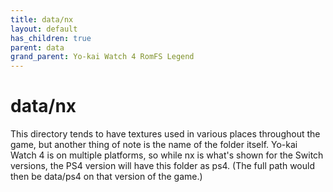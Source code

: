 ```yaml
---
title: data/nx
layout: default
has_children: true
parent: data
grand_parent: Yo-kai Watch 4 RomFS Legend
---
```


# data/nx

This directory tends to have textures used in various places throughout the game, but another thing of note is the name of the folder itself. Yo-kai Watch 4 is on multiple platforms, so while nx is what's shown for the Switch versions, the PS4 version will have this folder as ps4. (The full path would then be data/ps4 on that version of the game.)
